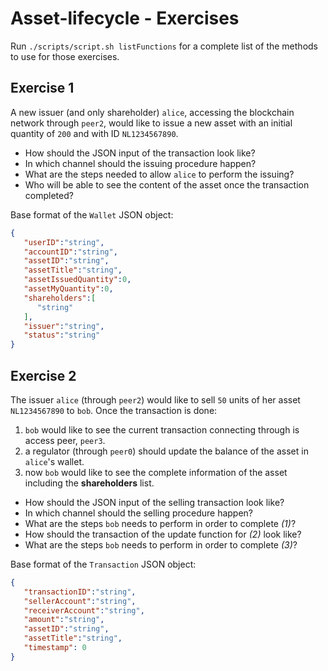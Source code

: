 # Asset-lifecycle - Exercises
Run `./scripts/script.sh listFunctions` for a complete list of the methods to use for those exercises.

## Exercise 1
A new issuer (and only shareholder) `alice`, accessing the blockchain network through `peer2`, would like to issue a new asset with an initial quantity of `200` and with ID `NL1234567890`.

- How should the JSON input of the transaction look like?
- In which channel should the issuing procedure happen?
- What are the steps needed to allow `alice` to perform the issuing?
- Who will be able to see the content of the asset once the transaction completed?

Base format of the `Wallet` JSON object:
```json
{
   "userID":"string",
   "accountID":"string",
   "assetID":"string",
   "assetTitle":"string",
   "assetIssuedQuantity":0,
   "assetMyQuantity":0,
   "shareholders":[
      "string"
   ],
   "issuer":"string",
   "status":"string"
}
```

## Exercise 2
The issuer `alice` (through `peer2`) would like to sell `50` units of her asset `NL1234567890` to `bob`. 
Once the transaction is done:

1. `bob` would like to see the current transaction connecting through is access peer, `peer3`.
2. a regulator (through `peer0`) should update the balance of the asset in `alice`'s wallet.
3. now `bob` would like to see the complete information of the asset including the **shareholders** list.

- How should the JSON input of the selling transaction look like?
- In which channel should the selling procedure happen?
- What are the steps `bob` needs to perform in order to complete _(1)_?
- How should the transaction of the update function for _(2)_ look like?
- What are the steps `bob` needs to perform in order to complete _(3)_?

Base format of the `Transaction` JSON object:
```json
{
   "transactionID":"string",
   "sellerAccount":"string",
   "receiverAccount":"string",
   "amount":"string",
   "assetID":"string",
   "assetTitle":"string",
   "timestamp": 0
}
```